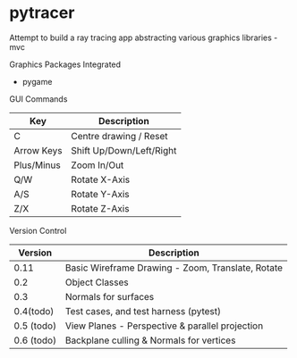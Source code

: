 # pytracer
Attempt to build a ray tracing app abstracting various graphics libraries - mvc

Graphics Packages Integrated
- pygame

GUI Commands

|Key           |Description                                    |
|--------------|-----------------------------------------------|
|C             |Centre drawing / Reset                         |
|Arrow Keys    |Shift Up/Down/Left/Right                       |
|Plus/Minus    |Zoom In/Out                                    |
|Q/W           |Rotate X-Axis                                  |
|A/S           |Rotate Y-Axis                                  |
|Z/X           |Rotate Z-Axis                                  |

Version Control

|Version       |Description                                                              |
|--------------|------------------------------------------------------------------------ |
|0.11          |Basic Wireframe Drawing - Zoom, Translate, Rotate                        |
|0.2           |Object Classes                                                           |
|0.3           |Normals for surfaces                                                     |
|0.4(todo)     |Test cases, and test harness (pytest)                                    |
|0.5 (todo)    |View Planes - Perspective & parallel projection                          |
|0.6 (todo)    |Backplane culling & Normals for vertices                                 |
